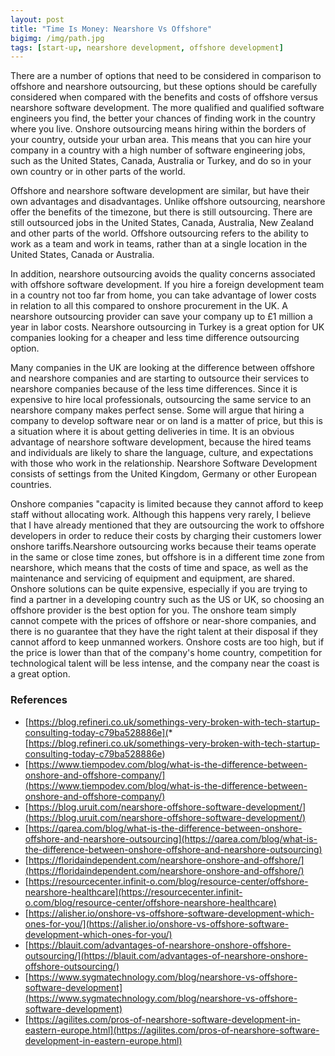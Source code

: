 ```yaml
---
layout: post
title: "Time Is Money: Nearshore Vs Offshore"
bigimg: /img/path.jpg
tags: [start-up, nearshore development, offshore development]
---
```


There are a number of options that need to be considered in comparison to offshore and nearshore outsourcing, but these options should be carefully considered when compared with the benefits and costs of offshore versus nearshore software development. The more qualified and qualified software engineers you find, the better your chances of finding work in the country where you live. Onshore outsourcing means hiring within the borders of your country, outside your urban area. This means that you can hire your company in a country with a high number of software engineering jobs, such as the United States, Canada, Australia or Turkey, and do so in your own country or in other parts of the world. 

Offshore and nearshore software development are similar, but have their own advantages and disadvantages. Unlike offshore outsourcing, nearshore offer the benefits of the timezone, but there is still outsourcing. There are still outsourced jobs in the United States, Canada, Australia, New Zealand and other parts of the world. Offshore outsourcing refers to the ability to work as a team and work in teams, rather than at a single location in the United States, Canada or Australia. 

In addition, nearshore outsourcing avoids the quality concerns associated with offshore software development. If you hire a foreign development team in a country not too far from home, you can take advantage of lower costs in relation to all this compared to onshore procurement in the UK. A nearshore outsourcing provider can save your company up to £1 million a year in labor costs. Nearshore outsourcing in Turkey is a great option for UK companies looking for a cheaper and less time difference outsourcing option.


Many companies in the UK are looking at the difference between offshore and nearshore companies and are starting to outsource their services to nearshore companies because of the less time differences. Since it is expensive to hire local professionals, outsourcing the same service to an nearshore company makes perfect sense. Some will argue that hiring a company to develop software near or on land is a matter of price, but this is a situation where it is about getting deliveries in time. It is an obvious advantage of nearshore software development, because the hired teams and individuals are likely to share the language, culture, and expectations with those who work in the relationship. Nearshore Software Development consists of settings from the United Kingdom, Germany or other European countries. 

Onshore companies "capacity is limited because they cannot afford to keep staff without allocating work. Although this happens very rarely, I believe that I have already mentioned that they are outsourcing the work to offshore developers in order to reduce their costs by charging their customers lower onshore tariffs.Nearshore outsourcing works because their teams operate in the same or close time zones, but offshore is in a different time zone from nearshore, which means that the costs of time and space, as well as the maintenance and servicing of equipment and equipment, are shared. 
Onshore solutions can be quite expensive, especially if you are trying to find a partner in a developing country such as the US or UK, so choosing an offshore provider is the best option for you. 
The onshore team simply cannot compete with the prices of offshore or near-shore companies, and there is no guarantee that they have the right talent at their disposal if they cannot afford to keep unmanned workers. Onshore costs are too high, but if the price is lower than that of the company's home country, competition for technological talent will be less intense, and the company near the coast is a great option. 

### References

* [https://blog.refineri.co.uk/somethings-very-broken-with-tech-startup-consulting-today-c79ba528886e](* [https://blog.refineri.co.uk/somethings-very-broken-with-tech-startup-consulting-today-c79ba528886e)
* [https://www.tiempodev.com/blog/what-is-the-difference-between-onshore-and-offshore-company/](https://www.tiempodev.com/blog/what-is-the-difference-between-onshore-and-offshore-company/)
* [https://blog.uruit.com/nearshore-offshore-software-development/](https://blog.uruit.com/nearshore-offshore-software-development/)
* [https://qarea.com/blog/what-is-the-difference-between-onshore-offshore-and-nearshore-outsourcing](https://qarea.com/blog/what-is-the-difference-between-onshore-offshore-and-nearshore-outsourcing)
* [https://floridaindependent.com/nearshore-onshore-and-offshore/](https://floridaindependent.com/nearshore-onshore-and-offshore/)
* [https://resourcecenter.infinit-o.com/blog/resource-center/offshore-nearshore-healthcare](https://resourcecenter.infinit-o.com/blog/resource-center/offshore-nearshore-healthcare)
* [https://alisher.io/onshore-vs-offshore-software-development-which-ones-for-you/](https://alisher.io/onshore-vs-offshore-software-development-which-ones-for-you/)
* [https://blauit.com/advantages-of-nearshore-onshore-offshore-outsourcing/](https://blauit.com/advantages-of-nearshore-onshore-offshore-outsourcing/)
* [https://www.sygmatechnology.com/blog/nearshore-vs-offshore-software-development](https://www.sygmatechnology.com/blog/nearshore-vs-offshore-software-development)
* [https://agilites.com/pros-of-nearshore-software-development-in-eastern-europe.html](https://agilites.com/pros-of-nearshore-software-development-in-eastern-europe.html)